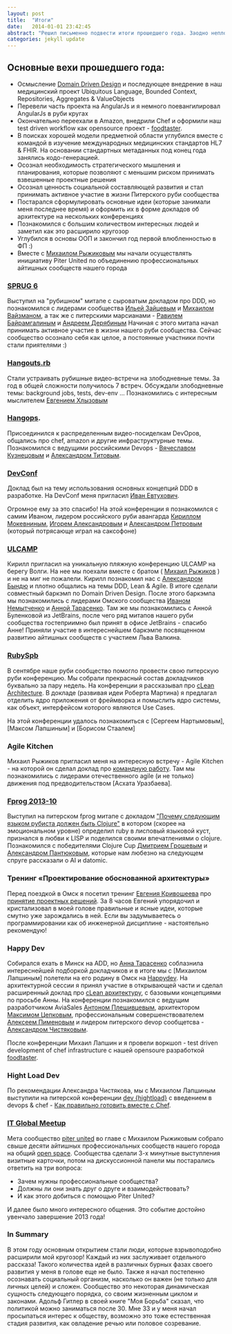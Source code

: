 ```yaml
---
layout: post
title:  "Итоги"
date:   2014-01-01 23:42:45
abstract: "Решил письменно подвести итоги прошедшего года. Заодно неплохой первый пост для новорожденного блога."
categories: jekyll update
---
```


## Основные вехи прошедшего года:

* Осмысление [Domain Driven Design](http://www.amazon.com/Domain-Driven-Design-Tackling-Complexity-Software/dp/0321125215)
  и последующее внедрение в наш медицинский проект Ubiquitous Language, Bounded Context, Repositories, Aggregates & ValueObjects
* Перевели часть проекта на AngularJs и я немного поевангилировал AngularJs в руби кругах
* Окончательно переехали в Amazon, внедрили Chef и оформили наш test driven workflow как opensource проект - [foodtaster](https://github.com/foodtaster).
* В поисках хорошей модели предметной области углубился вместе с командой в изучение международных медицинских стандартов HL7 & FHIR.
  На основании стандартных метаданных под конец года занялись кодо-генерацией.
* Осознал необходимость стратегического мышления и планирования, которые позволяют с меньшим риском принимать взвешенные проектные решения
* Осознал ценность социальной составляющей развития и стал принимать активное участие в жизни Питерского руби сообщества
* Постарался сформулировать основные идеи (которые занимали меня последнее время) и оформить их в форме докладов
  об архитектуре на нескольких конференциях
* Познакомился с большим количеством интересных людей и заметил как это расширило кругозор
* Углубился в основы ООП и закончил год первой влюбленностью в ФП :)
* Вместе с [Михаилом Рыжиковым](https://plus.google.com/u/0/113724248283261157650/posts) мы начали осуществлять инициативу Piter United
по объединению профессиональных айтишных сообществ нашего города

### [SPRUG 6](http://sprug.ru/sprug-meetup-6)

Выступил на "рубишном" митапе c сыроватым докладом про DDD, но познакомился с
лидерами сообщества [Ильей Зайцевым](https://plus.google.com/u/0/+IlyaZayats/posts) и [Михаилом Вайзманом](https://plus.google.com/u/0/+MikhailVaysman/posts),
а так же с питерскими марсианами -
[Равилем Байрамгалиным](https://www.facebook.com/brain0pia?fref=ts) и [Андреем Дерябиным](https://plus.google.com/+AndreyDeryabin/posts?hl=ru)
Начиная с этого митапа начал принимать активное участие в жизни нашего руби сообщества.
Сейчас сообщество осознало себя как целое, а постоянные участники почти стали приятелями :)

### [Hangouts.rb](https://www.youtube.com/user/niquolaj/videos)

Стали устраивать рубишные видео-встречи на злободневные темы.
За год в общей сложности получилось 7 встреч. Обсуждали злободневные темы: background jobs, tests, dev-env ...
Познакомились с интересным мыслителем [Евгением Хлызовым](https://plus.google.com/107106461239840490968/posts)

### [Hangops](https://plus.google.com/communities/114229108523474610285?hl=ru).

Присоединился к распределенным видео-посиделкам DevOpов, общались про chef, amazon и другие инфраструктурные темы.
Познакомился с ведущими российскими Devops - [Вячеславом Кузнецовым](https://plus.google.com/102731786910026119146/posts?hl=ru) и [Александром Титовым](https://plus.google.com/114464702327304117244/posts?hl=ru).

### [DevConf](http://devconf.ru/offers/99)

Доклад был на тему использования основных концепций DDD в разработке.
На DevConf меня пригласил [Иван Евтухович](https://www.facebook.com/evtuhovich?fref=ts).

Огромное ему за это спасибо!
Hа этой конференции я познакомился с самим Иваном, лидером российского руби авангарда [Кириллом Мокевниным](https://www.facebook.com/mokevnin?fref=ts),
[Игорем Александровым](http://www.jetrockets.ru/blog.html) и [Александром Петровым](https://plus.google.com/u/0/+AlexanderPetrov/posts)
(который потрясающе играл на саксофоне)

### [ULCAMP](http://2013.ulcamp.ru/)

Кирилл пригласил на уникальную пляжную конференцию ULCAMP на берегу Волги.
На нее мы поехали вместе с братом ( [Михаил Рыжиков](https://plus.google.com/u/0/113724248283261157650/posts) )
и не на миг не пожалели.
Кирилл познакомил нас с [Александром Бындю](http://blog.byndyu.ru/) и плотно общались на темы DDD, Lean & Agile.
В итоге сделали совместный баркэмп по Domain Driven Design.
После этого баркэмпа мы познакомились с лидерами Омского сообщества [Иваном Немытченко](https://www.facebook.com/nemytchenko?fref=ts)
и [Анной Тарасенко](https://www.facebook.com/anna.tarasenko.351?fref=ts).
Там же мы познакомились с Анной Буленковой из JetBrains,
после чего ряд митапов нашего руби сообщества гостеприимно был принят в офисе JetBrains - спасибо Анне!
Приняли участие в интереснейшем баркэмпе посвященном развитию айтишных сообществ с участием Льва Валкина.

### [RubySpb](http://rubyspb.ru/)

В сентябре наше руби сообщество помогло провести свою питерскую руби конференцию.
Мы собрали прекрасный состав докладчиков буквально за пару недель.
На конференции я рассказывал про [cLean Architecture](http://niquola.github.io/clean-architecture-slides/).
В докладе (развивая идеи Роберта Мартина) я предлагал отделить ядро приложения от фреймворка и помыслить ядро системы,
как объект, интерфейсом которого являются Use Cases.

На этой конференции удалось познакомиться с [Сергеем Нартымовым], [Максом Лапшиным] и [Борисом Стаалем]

### Agile Kitchen

Михаил Рыжиков пригласил меня на интересную встречу - Agile Kitchen - на которой он сделал доклад про [командную работу](http://www.slideshare.net/mrijikov/ss-27131854).
Там мы познакомились с лидерами отечественного agile (и не только) движения под предводительством [Асхата Уразбаева].

### [Fprog 2013-10](http://lanyrd.com/2013/fprog-10/)

Выступил на питерском fprog митапе с докладом ["Почему следующим языком рубиста должен быть Clojure"](http://niquola.github.io/ruby-to-clojure-slides/)
в котором (скорее на эмоциональном уровне) определил ruby в лисповый языковой куст, признался в любви к LISP и поделился своими впечатлениями о clojure.
Познакомился с победителями Clojure Cup [Дмитрием Грошевым](https://plus.google.com/+DmitryGroshev/posts?hl=ru) и [Александром Пантюковым](https://plus.google.com/101471918885985910765/posts?hl=ru),
которые нам любезно на следующем спруге рассказали о AI и datomic.

### Тренинг «Проектирование обоснованной архитектуры»

Перед поездкой в Омск я посетил тренинг [Евгения Кривошеева](https://www.facebook.com/eugene.krivosheyev?fref=ts) про [принятие проектных решений](http://jugru.timepad.ru/event/80808/).
За 8 часов Евгений упорядочил и кристализовал в моей голове правильные и ясные идеи,
которые смутно уже зарождались в ней. Если вы задумываетесь о программировании как об инженерной дисциплине - настоятельно рекомендую!

### Happy Dev

Собирался ехать в Минск на ADD, но [Анна Тарасенко](https://www.facebook.com/anna.tarasenko.351?fref=ts)
соблазнила интереснейшей подборкой докладчиков
и в итоге мы с [Михаилом Лапшиным] полетели на его родину в Омск на [Happydev](http://2013.happydev.ru/).
На архитектурной сессии я принял участие в открывающей части и сделал расширенный доклад
про [cLean архитектуру](https://github.com/niquola/happydev-2013-slides),
с базовыми концепциями по просьбе Анны. На конференции познакомился с ведущим разработчиком AviaSales
[Антоном Плешивцевым](https://www.facebook.com/ant.pl.3?fref=ts),
архитектором [Максимом Цепковым](https://www.facebook.com/mtsepkov?fref=ts),
профессиональным совершенствователем [Алексеем Пименовым](http://pimenaus.ru/) и
лидером питерского devop сообщетсва - [Александром Чистяковым](https://www.facebook.com/alexclear?fref=ts).

После конференции Михаил Лапшин и я провели воркшоп - test driven development of chef infrastructure с нашей opensoure разработкой [foodtaster](https://github.com/foodtaster).

### Hight Load Dev

По рекомендации Александра Чистякова, мы с Михаилом Лапшиным
выступили на питерской конференции [dev {hightload}](http://dev.it-portfolio.net/main.html)
с введением в devops & chef - [Как правильно готовить вместе с Chef](http://foodtaster.github.io/dev-highload-2013/).

### [IT Global Meetup](http://piter-united.ru/)

Мета сообщество [piter united](https://plus.google.com/u/0/communities/108851235934496354072) во главе с Михаилом Рыжиковым
собрало свыше десяти айтишных профессиональных сообществ нашего города на общий [open space](http://en.wikipedia.org/wiki/Open_Space_Technology).
Сообщества сделали 3-х минутные выступления визитные карточки, потом на дискуссионной панели мы постарались ответить на три вопроса:

* Зачем нужны профессиональные сообщества?
* Должны ли они знать друг о друге и взаимодействовать?
* И как этого добиться с помощью Piter United?

И далее было много интересного общения. Это событие достойно увенчало завершение 2013 года!

### In Summary

В этом году основным открытием стали люди, которые взрывоподобно расширили мой кругозор!
Каждый из них заслуживает отдельного рассказа!
Такого количества идей в различных бурных фазах своего развития у меня в голове еще не было.
Также я начал постепенно осознавать социальный организм, насколько он важен (не только для личных целей) и сложен.
Сообщество это некоторая динамическая сущность следующего порядка, со своим жизненным циклом и законами.
Адольф Гитлер в своей книге "Моя Борьба" сказал, что политикой можно заниматься после 30.
Мне 33 и у меня начал просыпаться интерес к обществу, возможно это тоже естественная стадия развития,
как овладение речью или половое созревание.
